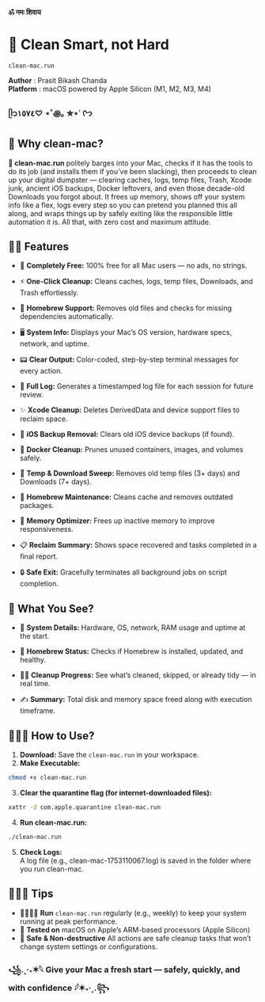 **ॐ नमः शिवाय**

# 🫧 Clean Smart, not Hard

`clean-mac.run`  

**Author** : Prasit Bikash Chanda  
**Platform** : macOS powered by Apple Silicon (M1, M2, M3, M4)

### ᥫ᭡١٥٧٤♡ ⋆˚꩜｡ ✮⋆˙ ᢉ𐭩

## 🤷 Why clean-mac?

**🫧 clean-mac.run** politely barges into your Mac, checks if it has the tools to do its 
job (and installs them if you’ve been slacking), then proceeds to clean up your digital 
dumpster — clearing caches, logs, temp files, Trash, Xcode junk, ancient iOS backups, 
Docker leftovers, and even those decade-old Downloads you forgot about. It frees up 
memory, shows off your system info like a flex, logs every step so you can pretend 
you planned this all along, and wraps things up by safely exiting like the responsible 
little automation it is. All that, with zero cost and maximum attitude.

## 💃🏻 Features

 - 🎁 **Completely Free:** 100% free for all Mac users — no ads, no strings.

 - ⚡ **One-Click Cleanup:** Cleans caches, logs, temp files, Downloads, and Trash effortlessly.

 - 🍺 **Homebrew Support:** Removes old files and checks for missing dependencies automatically.

 - 🖥️ **System Info:** Displays your Mac’s OS version, hardware specs, network, and uptime.

 - 📟 **Clear Output:** Color-coded, step-by-step terminal messages for every action.

 - 📝 **Full Log:** Generates a timestamped log file for each session for future review.

 - ✨ **Xcode Cleanup:** Deletes DerivedData and device support files to reclaim space.

 - 🍎 **iOS Backup Removal:** Clears old iOS device backups (if found).

 - 🐳 **Docker Cleanup:** Prunes unused containers, images, and volumes safely.

 - 📂 **Temp & Download Sweep:** Removes old temp files (3+ days) and Downloads (7+ days).

 - 🍺 **Homebrew Maintenance:** Cleans cache and removes outdated packages.

 - 🧠 **Memory Optimizer:** Frees up inactive memory to improve responsiveness.

 - 📋 **Reclaim Summary:** Shows space recovered and tasks completed in a final report.

 - 🔒 **Safe Exit:** Gracefully terminates all background jobs on script completion.

## 👀 What You See?

 - 🧩 **System Details:** Hardware, OS, network, RAM usage and uptime at the start.

 - 🍺 **Homebrew Status:** Checks if Homebrew is installed, updated, and healthy.

 - 🏃‍♂️ **Cleanup Progress:** See what’s cleaned, skipped, or already tidy — in real time.

 - ✍️ **Summary:** Total disk and memory space freed along with execution timeframe.

## 👩🏻‍💻 How to Use?

   1. **Download:** Save the `clean-mac.run` in your workspace.
   2. **Make Executable:**  
   ```sh
   chmod +x clean-mac.run
   ```
 3. **Clear the quarantine flag (for internet-downloaded files):**  
   ```sh
   xattr -d com.apple.quarantine clean-mac.run
   ```
 4. **Run clean-mac.run:**  
   ```sh
   ./clean-mac.run
   ```
 5. **Check Logs:**  
  A log file (e.g., clean-mac-1753110067.log) is saved in the folder where you run clean-mac.

## 👩🏻‍🔬 Tips

 - 🏃🏻‍♂️‍➡️ **Run** `clean-mac.run` regularly (e.g., weekly) to keep your system running at peak performance.
 - 🧪 **Tested on** macOS on Apple’s ARM-based processors (Apple Silicon)
 - 🔐 **Safe & Non-destructive** All actions are safe cleanup tasks that won’t change system settings or configurations.

### ꧁.˳·˖✶𓆩 Give your Mac a fresh start — safely, quickly, and with confidence 𓆪✶˖·˳.꧂
